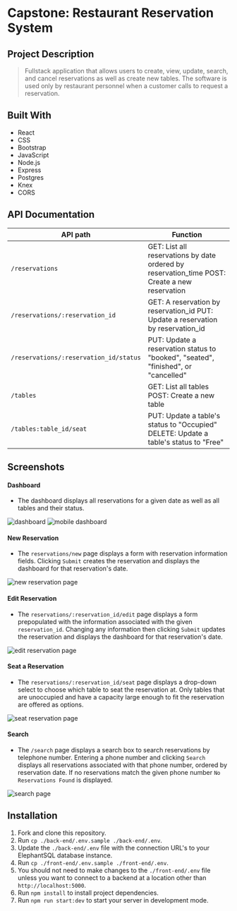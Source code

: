 # Capstone: Restaurant Reservation System

## Project Description

> Fullstack application that allows users to create, view, update, search, and cancel reservations as well as create new tables.
> The software is used only by restaurant personnel when a customer calls to request a reservation.

## Built With
- React
- CSS
- Bootstrap
- JavaScript
- Node.js
- Express
- Postgres
- Knex
- CORS

## API Documentation

| API path                               | Function                                                                                                        |
| -------------------------------------- | --------------------------------------------------------------------------------------------------------------- |
| `/reservations`                        | GET: List all reservations by date ordered by reservation_time POST: Create a new reservation                   |
| `/reservations/:reservation_id`        | GET: A reservation by reservation_id PUT: Update a reservation by reservation_id                                |
| `/reservations/:reservation_id/status` | PUT: Update a reservation status to "booked", "seated", "finished", or "cancelled"                              |
| `/tables`                              | GET: List all tables POST: Create a new table                                                                   |
| `/tables:table_id/seat`                | PUT: Update a table's status to "Occupied" DELETE: Update a table's status to "Free"                            |

## Screenshots

#### Dashboard
- The dashboard displays all reservations for a given date as well as all tables and their status.  

![dashboard](./screenshots/Dashboard.png)
![mobile dashboard](./screenshots/DashboardMobile.png)


#### New Reservation
- The `reservations/new` page displays a form with reservation information fields. Clicking `Submit` creates the reservation and displays the dashboard for that reservation's date.  

![new reservation page](./screenshots/CreateResMobile.png)


#### Edit Reservation
- The `reservations/:reservation_id/edit` page displays a form prepopulated with the information associated with the given `reservation_id`. Changing any information then clicking `Submit` updates the reservation and displays the dashboard for that reservation's date.  

![edit reservation page](./screenshots/DashboardMobile.png)


#### Seat a Reservation
- The `reservations/:reservation_id/seat` page displays a drop-down select to choose which table to seat the reservation at. Only tables that are unoccupied and have a capacity large enough to fit the reservation are offered as options.  

![seat reservation page](./screenshots/SeatRes.png)


#### Search
- The `/search` page displays a search box to search reservations by telephone number. Entering a phone number and clicking `Search` displays all reservations associated with that phone number, ordered by reservation date. If no reservations match the given phone number `No Reservations Found` is displayed.  

![search page](./screenshots/DashboardMobile.png)


## Installation

1. Fork and clone this repository.
1. Run `cp ./back-end/.env.sample ./back-end/.env`.
1. Update the `./back-end/.env` file with the connection URL's to your ElephantSQL database instance.
1. Run `cp ./front-end/.env.sample ./front-end/.env`.
1. You should not need to make changes to the `./front-end/.env` file unless you want to connect to a backend at a location other than `http://localhost:5000`.
1. Run `npm install` to install project dependencies.
1. Run `npm run start:dev` to start your server in development mode.
